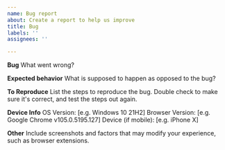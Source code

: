 ```yaml
---
name: Bug report
about: Create a report to help us improve
title: Bug
labels: ''
assignees: ''

---
```


**Bug**
What went wrong?

**Expected behavior**
What is supposed to happen as opposed to the bug?

**To Reproduce**
List the steps to reproduce the bug. Double check to make sure it's correct, and test the steps out again.

**Device Info**
OS Version: [e.g. Windows 10 21H2]
Browser Version: [e.g. Google Chrome v105.0.5195.127]
Device (if mobile): [e.g. iPhone X]

**Other**
Include screenshots and factors that may modify your experience, such as browser extensions.
